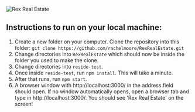 
![Rex Real Estate](http://res.cloudinary.com/df9oqycdp/image/upload/v1520829370/rexrealestate1_rzzy1y.png)


## Instructions to run on your local machine:

1. Create a new folder on your computer. Clone the repository into this folder: `git clone https://github.com/rachelmoore/RexRealEstate.git`
2. Change directories into `RexRealEstate` which should now be inside the folder you used to make the clone. 
3. Change directories into `reside-test`. 
4. Once inside `reside-test`, run `npm install`. This will take a minute. 
5. After that runs, run `npm start`.  
4. A browser window with http://localhost:3000/ in the address field should open. If no window automatically opens, open a browser tab and type in http://localhost:3000/. You should see 'Rex Real Estate' on the screen!
